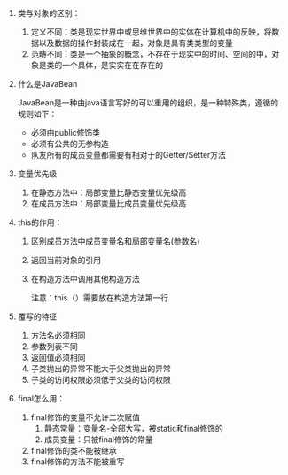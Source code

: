 1. 类与对象的区别：

   1. 定义不同：类是现实世界中或思维世界中的实体在计算机中的反映，将数据以及数据的操作封装成在一起，对象是具有类类型的变量
   2. 范畴不同：类是一个抽象的概念，不存在于现实中的时间、空间的中，对象是类的一个具体，是实实在在存在的

2. 什么是JavaBean

   ​		JavaBean是一种由java语言写好的可以重用的组织，是一种特殊类，遵循的规则如下：

   - 必须由public修饰类
   - 必须有公共的无参构造
   - 队友所有的成员变量都需要有相对于的Getter/Setter方法

3. 变量优先级

   1. 在静态方法中：局部变量比静态变量优先级高
   2. 在成员方法中：局部变量比成员变量优先级高

4. this的作用：

   1. 区别成员方法中成员变量名和局部变量名(参数名)

   2. 返回当前对象的引用

   3. 在构造方法中调用其他构造方法

      注意：this（）需要放在构造方法第一行

5. 覆写的特征

   1. 方法名必须相同
   2. 参数列表不同
   3. 返回值必须相同
   4. 子类抛出的异常不能大于父类抛出的异常
   5. 子类的访问权限必须低于父类的访问权限

6. final怎么用：

   1. final修饰的变量不允许二次赋值
      1. 静态常量：变量名-全部大写，被static和final修饰的
      2. 成员变量：只被final修饰的常量
   2. final修饰的类不能被继承
   3. final修饰的方法不能被重写





